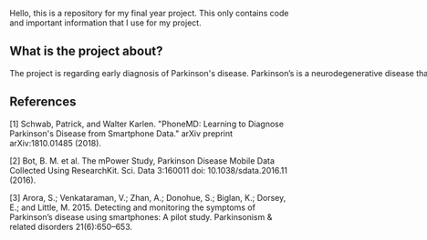 Hello, this is a repository for my final year project. This only 
contains code and important information that I use for my project.

## What is the project about?
<dl>
<nobr>The project is regarding early diagnosis of Parkinson's disease. Parkinson’s is a neurodegenerative disease that can affect a person’s  movement, speech, dexterity, and cognition. Physicians primarily diagnose Parkinson’s disease by performing a clinical assessment of symptoms. However, misdiagnoses are common. One factor that contributes to misdiagnoses is that the symptoms of Parkinson’s disease may not be prominent at the  time the clinical assessment is performed [1]. Therefore, we are working on a deep learning approach to distinguish healthy patients from Parkinson’s  patients using open-source data from mPower study [2]. This data consists of four different activities which are walking, tapping, memory and voice. Previous work on this data has achieved very impressive performance i.e. 0.85 area under characteristic curve [1]. This previous work uses expert hand-crafted features [3] which may be limiting the full potential of this data as these features can be suboptimal. Our goal is to implement end-to-end deep learning algorithm in order to explore the options for better discrimination between healthy and Parkinson’s patients.</nobr>
</dl>

## References
[1] Schwab, Patrick, and Walter Karlen. "PhoneMD: Learning to Diagnose Parkinson's Disease from Smartphone Data." arXiv preprint arXiv:1810.01485 (2018).  

[2]  Bot, B. M. et al. The mPower Study, Parkinson Disease Mobile Data Collected Using ResearchKit. Sci. Data 3:160011 doi: 10.1038/sdata.2016.11 (2016).  

[3] Arora, S.; Venkataraman, V.; Zhan, A.; Donohue, S.; Biglan, K.; Dorsey, E.; and Little, M. 2015. Detecting and monitoring the symptoms of Parkinson’s disease using  smartphones: A pilot study. Parkinsonism & related disorders 21(6):650–653.  
